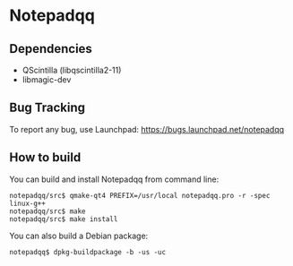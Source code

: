Notepadqq
=========

Dependencies
------------
   * QScintilla (libqscintilla2-11)
   * libmagic-dev

Bug Tracking
------------
To report any bug, use Launchpad: https://bugs.launchpad.net/notepadqq

How to build
------------
You can build and install Notepadqq from command line:

    notepadqq/src$ qmake-qt4 PREFIX=/usr/local notepadqq.pro -r -spec linux-g++
    notepadqq/src$ make
    notepadqq/src$ make install

You can also build a Debian package:

    notepadqq$ dpkg-buildpackage -b -us -uc
